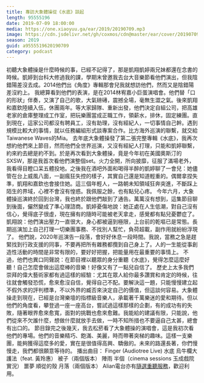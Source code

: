 ```yaml
---
title: 專訪大象體操從《水底》談起
length: 95555196
date: 2019-07-09 18:00:00
media: https://one.xiaoyuu.ga/ear/2019/20190709.mp3
image: https://cdn.jsdelivr.net/gh/coxmos/cdn@master/ear/cover/20190709.jpeg
season: 2019
guid: a9555519620190709
category: podcast
---
```


初聽大象體操是什麼時候的事，已經不記得了，那是凱翔凱婷兩兄妹都還在念書的時候。凱婷到台科大修過我的課，學期末曾邀我去台大音樂節看他們演出，但我陰錯陽差沒去成。2014他們出《角度》專輯那會兒我就想訪他們，然而又是陰錯陽差沒約上。
我總算看到他們的表演，是在2014林宥嘉小巨蛋演唱會。他們替「口的形狀」伴奏，又演了自己的歌，大氣磅礡，震撼全場，毫無生澀之氣。後來凱翔和嘉欽陸續入伍，休團兩年。等大家歸隊、重新出發，他們決定自組公司，把高雄老家的倉庫整理成工作室，把玩樂團當成正職工作，領薪水，排休，固定練團。直到現在，這家公司都沒有聘員工，沒有助理，沒有經紀人，一切事情自己幹。遇到規模比較大的事情，就以任務編組形式談專案合作。比方海外巡演的聯繫，就交給Taiwanese Waves的Mia。
去年底大象體操發了第二張完整專輯《水底》，我再次想約他們來上節目，然而他們全世界巡演，又沒有經紀人打理，只能和凱婷聯繫，約來約去總是約不到。於是再次看到大象體操，竟是今年初在美國奧斯汀的SXSW，那是我首次看他們演整個set。火力全開，所向披靡，征服了滿場老外，我看得目瞪口呆五體投地。之後我在酒吧外面和喝得半醉的凱婷聊了一會兒：她儘管在台上威風八面，一副瘋狂失控的樣子，其實自己還是知道輕重的。偶爾拿捏失準，凱翔和嘉欽也會接住她。這三個年輕人，一路朝未知領域狂奔突進，不斷踩上陌生的界域，心裡不會沒有惶惑。我佩服之餘，也有點兒心疼。
今年六月，大象體操巡演終於回到台灣，我也終於跟他們敲到了通告。萬萬沒有想到，這集節目聊到後面，儼然變成了準心理諮商。凱婷憂傷地說：她正處在人生低潮，對自己沒有信心，覺得底子很虛，現在擁有的隨時可能被老天拿走，感覺都有點兒憂鬱症了。凱翔說：他們演出壓力一直很大，身心都被逼到極限，上台前的乾嘔已是常態。長期巡演加上自己打理一切樂團事務、不找別人幫忙，負荷超載，副作用就紛紛浮現了。
他們說，2020年巡演告一段落，會好好休息一段時間。我說，當務之急是趕緊找到行政支援的同事，不要再把所有雜務都攬到自己身上了。人的一生能從事創造性活動的時間是非常有限的，要好好把握，把能量用在最重要的事情上。
不過，他們也異口同聲說：在節目裡以聽眾的身分重聽《水底》，覺得怎麼這麼好聽！自己怎麼會做出這麼棒的音樂！好像又有了一點兒自信了。
歷史上太多我們崇拜的偉大藝術家都有過這樣的經驗：尤其在眾人給你最多讚賞和肯定的時候，往往就會觸發恐慌，愈來愈沒自信，覺得自己不配。要解決這一題，只能慢慢建立起不假外求的評判標準，不以外界的臧否來決定自己的價值，但這談何容易。大象體操走到現在，已經是台灣樂壇的指標級音樂人，承載著千萬樂迷的愛和期待。但以他們的角度看，攀登過一座一座高台，嘗試過這樣那樣的企劃，有的成功有的失敗，隨著眼界愈來愈寬，面對的挑戰也愈來愈難。我能給的建議有限，只能說，他們從來不欠誰什麼，想做什麼就放手去做，一時不知所措也不要逼自己太甚，總會有出口的。
節目錄完之後幾天，我去松菸看了大象體操的演唱會，這是我初次看他們的專場。他們的音樂精巧、飽滿、美麗，時而帶著突梯的趣味。這樣一支樂團，能夠獲得這麼多的愛，實在是很值得高興、驕傲的。未來的路還長著，你們慢慢走，我們都很願意等待的。
播出曲目：
Finger (Audiotree Live)
水底
烏牛欄大護法（feat. 黃玲惠）
被子（兩個版本）
陣雨
半個（cinema sessions 玉成戲院實況）
噩夢
順從的殼 
月落（兩個版本）
Alian電台亦有<a href="http://alian963.ipcf.org.tw/programs_view.php">隨選重聽服務</a>，歡迎利用。


